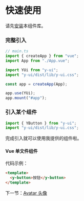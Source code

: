 # 快速使用

请先[安装](#/doc/install)本组件库。

### 完整引入

```javascript
// main.ts
import { createApp } from "vue";
import App from "./App.vue";

import YUi from "y-ui";
import "y-ui/dist/lib/y-ui.css";

const app = createApp(App);

app.use(YUi);
app.mount("#app");
```

### 引入某个组件

```javascript
import { YButton } from "y-ui";
import "y-ui/dist/lib/y-ui.css";
```

完成引入就可以使用我提供的组件啦。

#### Vue 单文件组件

代码示例：

```html
<template>
  <y-button>按钮</y-button>
</template>
```

下一节：[Avatar 头像](#/doc/avatar)